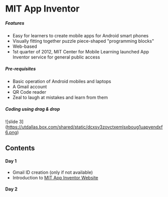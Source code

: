 # MIT App Inventor


##### Features
* Easy for learners to create mobile apps for Android smart phones
* Visually fitting together puzzle piece-shaped "programming blocks"
* Web-based
* 1st quarter of 2012, MIT Center for Mobile Learning launched App Inventor service for general public access

##### Pre-requisites
* Basic operation of Android mobiles and laptops
* A Gmail account
* QR Code reader
* Zeal to laugh at mistakes and learn from them

##### Coding using drag & drop
![slide 3] (https://utdallas.box.com/shared/static/dcxsv3zovctxemlsxboug1uapyendxf6.png)

## Contents
#### Day 1
* Gmail ID creation (only if not available)
* Introduction to [MIT App Inventor Website](ai2.appinventor.mit.edu)
#### Day 2
